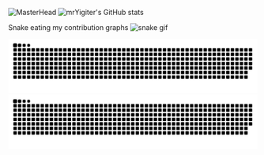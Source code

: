 ![MasterHead](https://miro.medium.com/max/900/1*UXXypVvI1E_EwbEyR3rD_w.png)
![mrYigiter's GitHub stats](https://github-readme-stats.vercel.app/api?username=mrYigiter&show_icons=true&theme=tokyonight)

Snake eating my contribution graphs
![snake gif](https://github.com/atilgannnn/mrYigiter/blob/output/github-contribution-grid-snake.gif)


![github contribution grid snake animation](https://raw.githubusercontent.com/platane/platane/output/github-contribution-grid-snake-dark.svg#gh-dark-mode-only)![github contribution grid snake animation](https://raw.githubusercontent.com/platane/platane/output/github-contribution-grid-snake.svg#gh-light-mode-only)
